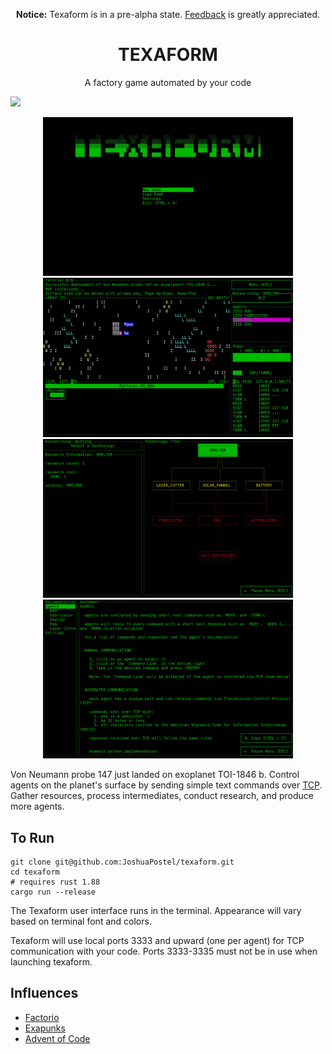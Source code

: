<p align="center"><b>Notice:</b> Texaform is in a pre-alpha state.  <a href="https://github.com/JoshuaPostel/texaform/discussions/1">Feedback</a> is greatly appreciated.</p>

<h1 align="center">TEXAFORM</h1>

<p align="center">A factory game automated by your code</p>

![](assets/demo.gif)

<p align="center">
  <img src="/assets/main_menu.png" width="400" />
  <img src="/assets/surface.png" width="400" />
  <img src="/assets/tech_tree.png" width="400" />
  <img src="/assets/documentation.png" width="400" />
</p>

Von Neumann probe 147 just landed on exoplanet TOI-1846 b.  Control agents on the planet's surface by sending simple text commands over [TCP](https://en.wikipedia.org/wiki/Transmission_Control_Protocol). Gather resources, process intermediates, conduct research, and produce more agents.

## To Run

```
git clone git@github.com:JoshuaPostel/texaform.git
cd texaform
# requires rust 1.88
cargo run --release
```

The Texaform user interface runs in the terminal.  Appearance will vary based on terminal font and colors.


Texaform will use local ports 3333 and upward (one per agent) for TCP communication with your code.  Ports 3333-3335 must not be in use when launching texaform.

## Influences

* [Factorio](https://www.factorio.com/)
* [Exapunks](https://www.zachtronics.com/exapunks/) 
* [Advent of Code](https://adventofcode.com/)
